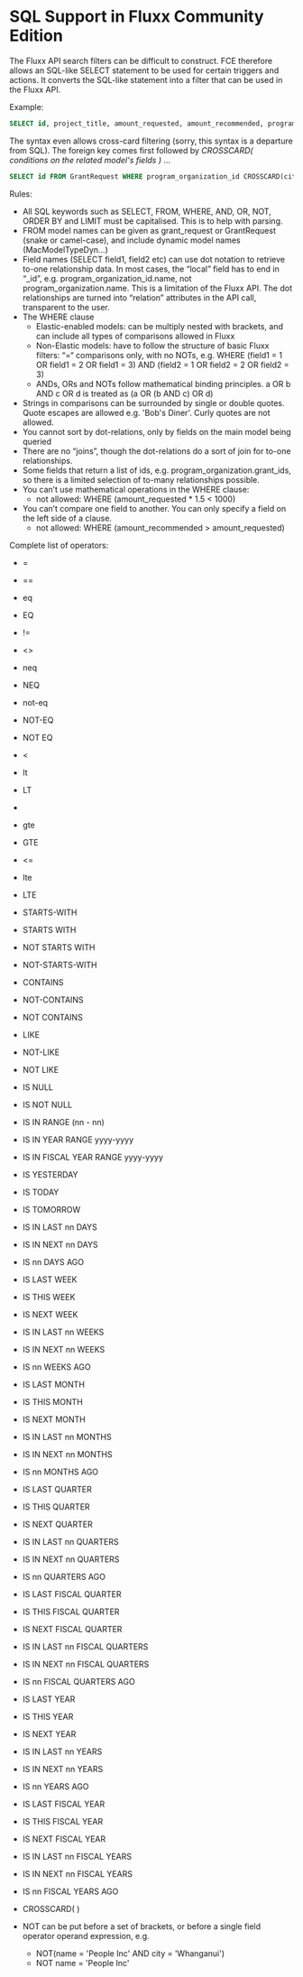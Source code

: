 # SQL Support in Fluxx Community Edition

The Fluxx API search filters can be difficult to construct. FCE therefore allows an SQL-like SELECT statement to be used for certain triggers and actions. It converts the SQL-like statement into a filter that can be used in the Fluxx API.

Example:

```sql
SELECT id, project_title, amount_requested, amount_recommended, program_organization_id.name FROM GrantRequest WHERE state = "granted" AND amount_requested < 1000 ORDER BY amount_requested, project_title LIMIT 100
```

The syntax even allows cross-card filtering (sorry, this syntax is a departure from SQL). The foreign key comes first followed by _CROSSCARD( conditions on the related model's fields )_ ...

```sql
SELECT id FROM GrantRequest WHERE program_organization_id CROSSCARD(city = 'Auckland' AND gst_registered = 'y') AND amount_requested < 1000
```

Rules:

* All SQL keywords such as SELECT, FROM, WHERE, AND, OR, NOT, ORDER BY and LIMIT must be capitalised. This is to help with parsing.
* FROM model names can be given as grant_request or GrantRequest (snake or camel-case), and include dynamic model names (MacModelTypeDyn…)
* Field names (SELECT field1, field2 etc) can use dot notation to retrieve to-one relationship data. In most cases, the “local” field has to end in “_id”, e.g. program_organization_id.name, not program_organization.name. This is a limitation of the Fluxx API. The dot relationships are turned into “relation” attributes in the API call, transparent to the user.
* The WHERE clause
  * Elastic-enabled models: can be multiply nested with brackets, and can include all types of comparisons allowed in Fluxx
  * Non-Elastic models: have to follow the structure of basic Fluxx filters: “=“ comparisons only, with no NOTs, e.g. WHERE (field1 = 1 OR field1 = 2 OR field1 = 3) AND (field2 = 1 OR field2 = 2 OR field2 = 3)
  * ANDs, ORs and NOTs follow mathematical binding principles. a OR b AND c OR d is treated as (a OR (b AND c) OR d)
* Strings in comparisons can be surrounded by single or double quotes. Quote escapes are allowed e.g. 'Bob\'s Diner'. Curly quotes are not allowed.
* You cannot sort by dot-relations, only by fields on the main model being queried
* There are no “joins”, though the dot-relations do a sort of join for to-one relationships.
* Some fields that return a list of ids, e.g. program_organization.grant_ids, so there is a limited selection of to-many relationships possible.
* You can’t use mathematical operations in the WHERE clause:
  * not allowed: WHERE (amount_requested * 1.5 < 1000)
* You can’t compare one field to another. You can only specify a field on the left side of a clause.
  * not allowed: WHERE (amount_recommended > amount_requested)

Complete list of operators:

* =
* ==
* eq
* EQ
* !=
* <>
* neq
* NEQ
* not-eq
* NOT-EQ
* NOT EQ
* <
* lt
* LT
* >
* gte
* GTE
* <=
* lte
* LTE
* STARTS-WITH
* STARTS WITH
* NOT STARTS WITH
* NOT-STARTS-WITH
* CONTAINS
* NOT-CONTAINS
* NOT CONTAINS
* LIKE
* NOT-LIKE
* NOT LIKE

* IS NULL
* IS NOT NULL
* IS IN RANGE (nn - nn)
* IS IN YEAR RANGE yyyy-yyyy
* IS IN FISCAL YEAR RANGE yyyy-yyyy
* IS YESTERDAY
* IS TODAY
* IS TOMORROW

* IS IN LAST nn DAYS
* IS IN NEXT nn DAYS
* IS nn DAYS AGO
* IS LAST WEEK
* IS THIS WEEK
* IS NEXT WEEK
* IS IN LAST nn WEEKS
* IS IN NEXT nn WEEKS
* IS nn WEEKS AGO
* IS LAST MONTH
* IS THIS MONTH
* IS NEXT MONTH
* IS IN LAST nn MONTHS
* IS IN NEXT nn MONTHS
* IS nn MONTHS AGO
* IS LAST QUARTER
* IS THIS QUARTER
* IS NEXT QUARTER
* IS IN LAST nn QUARTERS
* IS IN NEXT nn QUARTERS
* IS nn QUARTERS AGO
* IS LAST FISCAL QUARTER
* IS THIS FISCAL QUARTER
* IS NEXT FISCAL QUARTER
* IS IN LAST nn FISCAL QUARTERS
* IS IN NEXT nn FISCAL QUARTERS
* IS nn FISCAL QUARTERS AGO
* IS LAST YEAR
* IS THIS YEAR
* IS NEXT YEAR
* IS IN LAST nn YEARS
* IS IN NEXT nn YEARS
* IS nn YEARS AGO
* IS LAST FISCAL YEAR
* IS THIS FISCAL YEAR
* IS NEXT FISCAL YEAR
* IS IN LAST nn FISCAL YEARS
* IS IN NEXT nn FISCAL YEARS
* IS nn FISCAL YEARS AGO
* CROSSCARD(   )

* NOT can be put before a set of brackets, or before a single field operator operand expression, e.g.

  * NOT(name = 'People Inc' AND city = 'Whanganui')
  * NOT name = 'People Inc'
